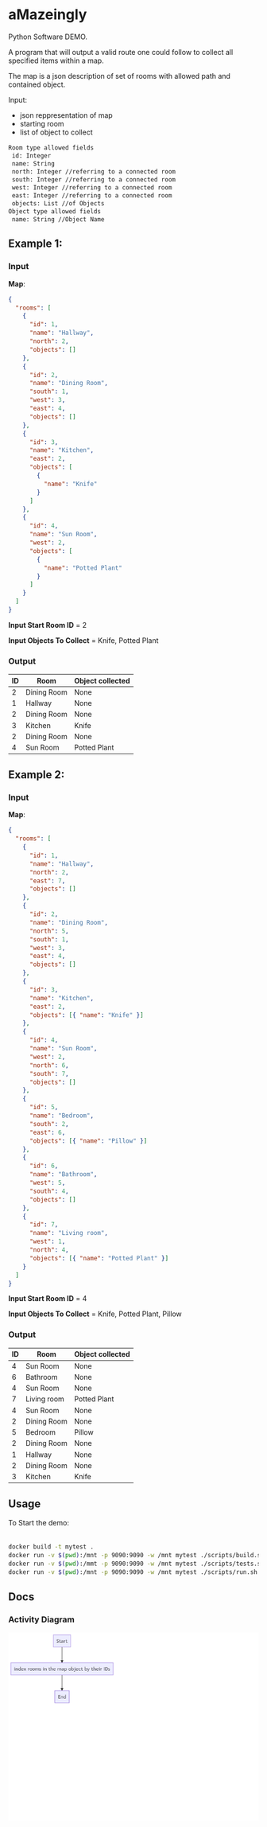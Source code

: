 # aMazeingly

Python Software DEMO.

A program that will output a valid route one could follow to collect all specified items within a map.

The map is a json description of set of
rooms with allowed path and contained object.

Input:

- json reppresentation of map
- starting room
- list of object to collect

```text
Room type allowed fields
 id: Integer
 name: String
 north: Integer //referring to a connected room
 south: Integer //referring to a connected room
 west: Integer //referring to a connected room
 east: Integer //referring to a connected room
 objects: List //of Objects
Object type allowed fields
 name: String //Object Name
```

## Example 1:

### Input

**Map**:

```json
{
  "rooms": [
    {
      "id": 1,
      "name": "Hallway",
      "north": 2,
      "objects": []
    },
    {
      "id": 2,
      "name": "Dining Room",
      "south": 1,
      "west": 3,
      "east": 4,
      "objects": []
    },
    {
      "id": 3,
      "name": "Kitchen",
      "east": 2,
      "objects": [
        {
          "name": "Knife"
        }
      ]
    },
    {
      "id": 4,
      "name": "Sun Room",
      "west": 2,
      "objects": [
        {
          "name": "Potted Plant"
        }
      ]
    }
  ]
}
```

**Input Start Room ID** = 2

**Input Objects To Collect** = Knife, Potted Plant

### Output

| ID  | Room        | Object collected |
| --- | ----------- | ---------------- |
| 2   | Dining Room | None             |
| 1   | Hallway     | None             |
| 2   | Dining Room | None             |
| 3   | Kitchen     | Knife            |
| 2   | Dining Room | None             |
| 4   | Sun Room    | Potted Plant     |

## Example 2:

### Input

**Map**:

```json
{
  "rooms": [
    {
      "id": 1,
      "name": "Hallway",
      "north": 2,
      "east": 7,
      "objects": []
    },
    {
      "id": 2,
      "name": "Dining Room",
      "north": 5,
      "south": 1,
      "west": 3,
      "east": 4,
      "objects": []
    },
    {
      "id": 3,
      "name": "Kitchen",
      "east": 2,
      "objects": [{ "name": "Knife" }]
    },
    {
      "id": 4,
      "name": "Sun Room",
      "west": 2,
      "north": 6,
      "south": 7,
      "objects": []
    },
    {
      "id": 5,
      "name": "Bedroom",
      "south": 2,
      "east": 6,
      "objects": [{ "name": "Pillow" }]
    },
    {
      "id": 6,
      "name": "Bathroom",
      "west": 5,
      "south": 4,
      "objects": []
    },
    {
      "id": 7,
      "name": "Living room",
      "west": 1,
      "north": 4,
      "objects": [{ "name": "Potted Plant" }]
    }
  ]
}
```

**Input Start Room ID** = 4

**Input Objects To Collect** = Knife, Potted Plant, Pillow

### Output

| ID  | Room        | Object collected |
| --- | ----------- | ---------------- |
| 4   | Sun Room    | None             |
| 6   | Bathroom    | None             |
| 4   | Sun Room    | None             |
| 7   | Living room | Potted Plant     |
| 4   | Sun Room    | None             |
| 2   | Dining Room | None             |
| 5   | Bedroom     | Pillow           |
| 2   | Dining Room | None             |
| 1   | Hallway     | None             |
| 2   | Dining Room | None             |
| 3   | Kitchen     | Knife            |

## Usage

To Start the demo:

```sh

docker build -t mytest .
docker run -v $(pwd):/mnt -p 9090:9090 -w /mnt mytest ./scripts/build.sh
docker run -v $(pwd):/mmt -p 9090:9090 -w /mnt mytest ./scripts/tests.sh
docker run -v $(pwd):/mnt -p 9090:9090 -w /mnt mytest ./scripts/run.sh

```

## Docs

### Activity Diagram

![Activity Diagram](amaze_app/doc/amaze_flow.png)
